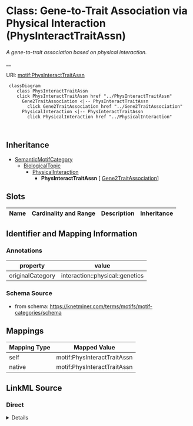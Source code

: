 

# Class: Gene-to-Trait Association via Physical Interaction (PhysInteractTraitAssn) 


_A gene-to-trait association based on physical interaction._

__





URI: [motif:PhysInteractTraitAssn](https://knetminer.com/terms/motifs/motif-categories/PhysInteractTraitAssn)






```mermaid
 classDiagram
    class PhysInteractTraitAssn
    click PhysInteractTraitAssn href "../PhysInteractTraitAssn"
      Gene2TraitAssociation <|-- PhysInteractTraitAssn
        click Gene2TraitAssociation href "../Gene2TraitAssociation"
      PhysicalInteraction <|-- PhysInteractTraitAssn
        click PhysicalInteraction href "../PhysicalInteraction"
      
      
```





## Inheritance
* [SemanticMotifCategory](SemanticMotifCategory.md)
    * [BiologicalTopic](BiologicalTopic.md)
        * [PhysicalInteraction](PhysicalInteraction.md)
            * **PhysInteractTraitAssn** [ [Gene2TraitAssociation](Gene2TraitAssociation.md)]



## Slots

| Name | Cardinality and Range | Description | Inheritance |
| ---  | --- | --- | --- |









## Identifier and Mapping Information





### Annotations

| property | value |
| --- | --- |
| originalCategory | interaction::physical::genetics |




### Schema Source


* from schema: https://knetminer.com/terms/motifs/motif-categories/schema




## Mappings

| Mapping Type | Mapped Value |
| ---  | ---  |
| self | motif:PhysInteractTraitAssn |
| native | motif:PhysInteractTraitAssn |







## LinkML Source

<!-- TODO: investigate https://stackoverflow.com/questions/37606292/how-to-create-tabbed-code-blocks-in-mkdocs-or-sphinx -->

### Direct

<details>
```yaml
name: PhysInteractTraitAssn
annotations:
  originalCategory:
    tag: originalCategory
    value: interaction::physical::genetics
description: 'A gene-to-trait association based on physical interaction.

  '
title: Gene-to-Trait Association via Physical Interaction
notes:
- 'original category no: 2.7'
from_schema: https://knetminer.com/terms/motifs/motif-categories/schema
is_a: PhysicalInteraction
mixins:
- Gene2TraitAssociation

```
</details>

### Induced

<details>
```yaml
name: PhysInteractTraitAssn
annotations:
  originalCategory:
    tag: originalCategory
    value: interaction::physical::genetics
description: 'A gene-to-trait association based on physical interaction.

  '
title: Gene-to-Trait Association via Physical Interaction
notes:
- 'original category no: 2.7'
from_schema: https://knetminer.com/terms/motifs/motif-categories/schema
is_a: PhysicalInteraction
mixins:
- Gene2TraitAssociation

```
</details>